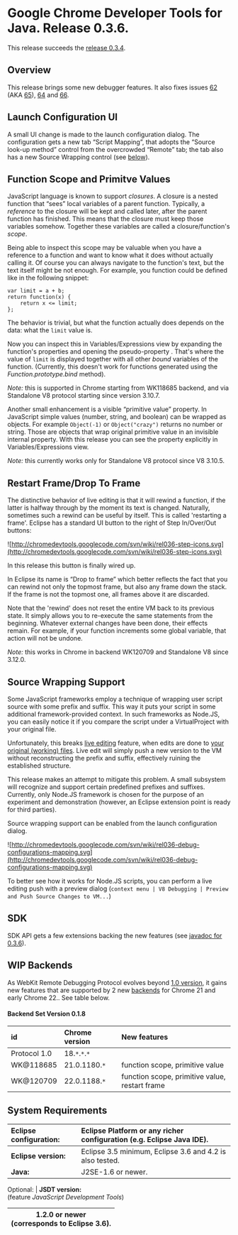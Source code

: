 # Google Chrome Developer Tools for Java. Release 0.3.6. #

This release succeeds the [release 0.3.4](Release_0_3_4.md).

## Overview ##

This release brings some new debugger features. It also fixes issues [62](http://code.google.com/p/chromedevtools/issues/detail?id=62)
(AKA [65](http://code.google.com/p/chromedevtools/issues/detail?id=65)),
[64](http://code.google.com/p/chromedevtools/issues/detail?id=64)
and
[66](http://code.google.com/p/chromedevtools/issues/detail?id=66).

## Launch Configuration UI ##
A small UI change is made to the launch configuration dialog. The configuration gets a new tab “Script Mapping”, that adopts the “Source look-up method” control from the overcrowded “Remote” tab; the tab also has a new Source Wrapping control (see [below](#Source_Wrapping_Support.md)).

## Function Scope and Primitve Values ##
JavaScript language is known to support _closures_. A closure is a nested function that “sees” local variables of a parent function. Typically, a _reference_ to the closure will be kept and called later, after the parent function has finished. This means that the closure must keep those variables somehow. Together these variables are called a closure/function's _scope_.

Being able to inspect this scope may be valuable when you have a reference to a function and want to know what it does without actually calling it. Of course you can always navigate to the function's text, but the text itself might be not enough. For example, you function could be defined like in the following snippet:
```
var limit = a + b;
return function(x) {
    return x <= limit;
};
```
The behavior is trivial, but what the function actually does depends on the data: what the `limit` value is.

Now you can inspect this in Variables/Expressions view by expanding the function's properties and opening the pseudo-property <function scope>. That's where the value of `limit` is displayed together with all other _bound_ variables of the function. (Currently, this doesn't work for functions generated using the _Function.prototype.bind_ method).

_Note:_ this is supported in Chrome starting from WK118685 backend, and via Standalone V8 protocol starting since version 3.10.7.

Another small enhancement is a visible “primitive value” property. In JavaScript simple values (number, string, and boolean) can be wrapped as objects. For example  `Object(-1)`  or  `Object("crazy")`  returns no number or string. Those are objects that wrap original primitive value in an invisible internal property. With this release you can see the property explicitly in Variables/Expressions view.

_Note:_ this currently works only for Standalone V8 protocol since V8 3.10.5.

## Restart Frame/Drop To Frame ##

The distinctive behavior of live editing is that it will rewind a function, if the latter is halfway through by the moment its text is changed. Naturally, sometimes such a rewind can be useful by itself.  This is called 'restarting a frame'. Eclipse has a standard UI button to the right of Step In/Over/Out buttons:

![http://chromedevtools.googlecode.com/svn/wiki/rel036-step-icons.svg](http://chromedevtools.googlecode.com/svn/wiki/rel036-step-icons.svg)

In this release this button is finally wired up.

In Eclipse its name is “Drop to frame” which better reflects the fact that you can rewind not only the topmost frame, but also any frame down the stack. If the frame is not the topmost one, all frames above it are discarded.

Note that the 'rewind' does not reset the entire VM back to its previous state. It simply allows you to re-execute the same statements from the beginning. Whatever external changes have been done, their effects remain. For example, if your function increments some global variable, that action will not be undone.

_Note:_ this works in Chrome in backend WK120709 and Standalone V8 since 3.12.0.

## Source Wrapping Support ##
Some JavaScript frameworks employ a technique of wrapping user script source with some prefix and suffix. This way it puts your script in some additional framework-provided context. In such frameworks as Node.JS, you can easily notice it if you compare the script under a VirtualProject with your original file.

Unfortunately, this breaks [live editing](EclipseDebuggerFeatures#Live_Editing.md) feature, when edits are done to [your original (working) files](FeatureDebugOnRealFiles.md). Live edit will simply push a new version to the VM without reconstructing the prefix and suffix, effectively ruining the established structure.

This release makes an attempt to mitigate this problem. A small subsystem will recognize and support certain predefined prefixes and suffixes. Currently, only Node.JS framework is chosen for the purpose of an experiment and demonstration (however, an Eclipse extension point is ready for third parties).

Source wrapping support can be enabled from the launch configuration dialog.

![http://chromedevtools.googlecode.com/svn/wiki/rel036-debug-configurations-mapping.svg](http://chromedevtools.googlecode.com/svn/wiki/rel036-debug-configurations-mapping.svg)

To better see how it works for Node.JS scripts, you can perform a live editing push with a preview dialog (`context menu | V8 Debugging | Preview and Push Source Changes to VM...`)

## SDK ##
SDK API gets a few extensions backing the new features (see [javadoc for 0.3.6](http://chromedevtools.googlecode.com/svn/tags/chromedevtools-0.3.6/plugins/org.chromium.sdk/javadocs/index.html)).

## WIP Backends ##
As WebKit Remote Debugging Protocol evolves beyond [1.0 version](https://developers.google.com/chrome-developer-tools/docs/protocol/1.0/index), it gains new features that are supported by 2 new [backends](WipBackends.md) for Chrome 21 and early Chrome 22.. See table below.

#### Backend Set Version 0.1.8 ####
| id | Chrome version | New features |
|:---|:---------------|:-------------|
| Protocol 1.0 | 18.`*`.`*`.`*` |              |
| WK@118685 | 21.0.1180.`*`  | function scope, primitive value |
| WK@120709 |22.0.1188.`*`   | function scope, primitive value, restart frame |

## System Requirements ##
| **Eclipse configuration:**  |Eclipse Platform or any richer configuration (e.g. Eclipse Java IDE). |
|:----------------------------|:---------------------------------------------------------------------|
| **Eclipse version:**        |  Eclipse 3.5 minimum, Eclipse 3.6 and 4.2 is also tested.            |
| **Java:**                   | J2SE-1.6 or newer.                                                   |

Optional:
| **JSDT version:**<br>(feature <i>JavaScript Development Tools</i>) <table><thead><th> 1.2.0 or newer<br>(corresponds to Eclipse 3.6).</th></thead><tbody>